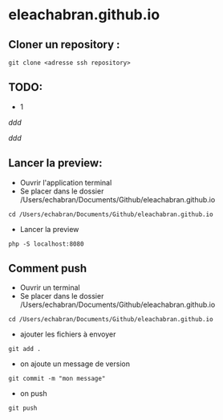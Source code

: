 # eleachabran.github.io



## Cloner un repository : 
```console
git clone <adresse ssh repository>
```

 ## TODO:
 - 1

 $ddd$

 *ddd*

## Lancer la preview:

- Ouvrir l'application terminal
- Se placer dans le dossier /Users/echabran/Documents/Github/eleachabran.github.io
```console
cd /Users/echabran/Documents/Github/eleachabran.github.io
```
- Lancer la preview
```console
php -S localhost:8080
```

## Comment push

- Ouvrir un terminal
- Se placer dans le dossier /Users/echabran/Documents/Github/eleachabran.github.io
```console
cd /Users/echabran/Documents/Github/eleachabran.github.io
```
- ajouter les fichiers à envoyer
```console
git add .
```
- on ajoute un message de version
```console
git commit -m "mon message"
```
- on push
```console
git push
```



 


